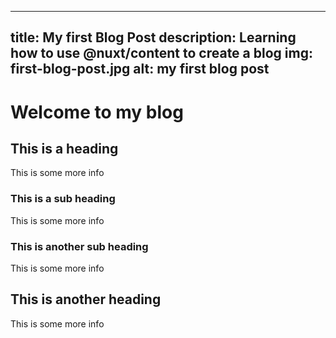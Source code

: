 
---
title: My first Blog Post
description: Learning how to use @nuxt/content to create a blog
img: first-blog-post.jpg
alt: my first blog post
---



# Welcome to my blog

## This is a heading

This is some more info

### This is a sub heading

This is some more info

### This is another sub heading

This is some more info

## This is another heading

This is some more info